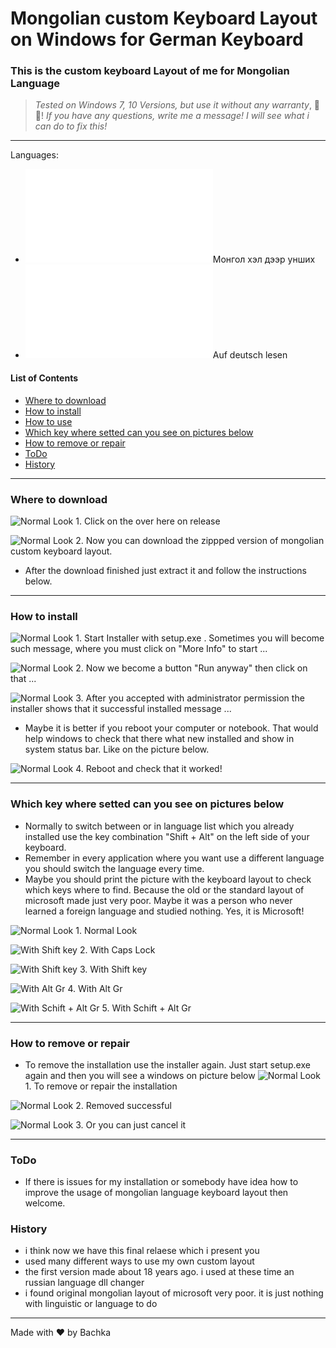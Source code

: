 # Mongolian custom Keyboard Layout on Windows for German Keyboard
### This is the custom keyboard Layout of me for Mongolian Language
>_Tested on Windows 7, 10 Versions, but use it without any warranty_, 🤣😂!
>_If you have any questions, write me a message! I will see what i can do to fix this!_
- - -
Languages:
+ ![Mongol](README.mn.md)Монгол хэл дээр унших
+ ![Deutsch](README.de.md)Auf deutsch lesen

#### List of Contents

+ [Where to download](#where-to-download)
+ [How to install](#how-to-install)
+ [How to use](#how-to-use)
+ [Which key where setted can you see on pictures below](#which-key-where-setted-can-you-see-on-pictures-below)
+ [How to remove or repair](#how-to-remove-or-repair)
+ [ToDo](#todo)
+ [History](#history)
- - -
### Where to download


![Normal Look](images/de-20-how-to-download.png) 1. Click on the over here on release

![Normal Look](images/de-21-how-to-download.png) 2. Now you can download the zippped version of mongolian custom keyboard layout. 
+ After the download finished just extract it and follow the instructions below. 
- - -
### How to install

![Normal Look](images/de-01-to-install-click-on-more-info.jpg) 1. Start Installer with setup.exe . Sometimes you will become such message, where you must click on "More Info" to start ... <br>

![Normal Look](images/de-02-to-install-click-run-anyway.jpg) 2. Now we become a button "Run anyway" then click on that ... <br>

![Normal Look](images/de-03-Install-complete.jpg) 3. After you accepted with administrator permission the installer shows that it successful installed message ... <br>
+ Maybe it is better if you reboot your computer or notebook. That would help windows to check that there what new installed and show in system status bar. Like on the picture below.

![Normal Look](images/de-11-check-after-reboot.jpg) 4. Reboot and check that it worked!

- - -

### Which key where setted can you see on pictures below

+ Normally to switch between or in language list which you already installed use the key combination "Shift + Alt" on the left side of your keyboard.
+ Remember in every application where you want use a different language you should switch the language every time.
+ Maybe you should print the picture with the keyboard layout to check which keys where to find. Because the old or the standard layout of microsoft made just very poor. Maybe it was a person who never learned a foreign language and studied nothing. Yes, it is Microsoft!

![Normal Look](images/de-ansicht-00-normal-ansicht.jpg) 1. Normal Look <br>

![With Shift key](images/de-ansicht-01-caps-lock.jpg) 2. With Caps Lock <br>

![With Shift key](images/de-ansicht-02-shift.jpg) 3. With Shift key <br>

![With Alt Gr](images/de-ansicht-03-alt-gr.jpg) 4. With Alt Gr <br>

![With Schift + Alt Gr](images/de-ansicht-04-shift-alt-gr.jpg) 5. With Schift + Alt Gr <br>


- - -

### How to remove or repair


+ To remove the installation use the installer again. Just start setup.exe again and then you will see a windows on picture below
![Normal Look](images/de-07-Remove-or-repair.jpg) 1. To remove or repair the installation <br>

![Normal Look](images/de-10-install-complete.jpg) 2. Removed successful <br>

![Normal Look](images/de-09-Interrupt-installation.jpg) 3. Or you can just cancel it <br>
- - -
### ToDo

+ If there is issues for my installation or somebody have idea how to improve the usage of mongolian language keyboard layout then welcome.

### History
+ i think now we have this final relaese which i present you
+ used many different ways to use my own custom layout
+ the first version made about 18 years ago. i used at these time an russian language dll changer
+ i found original mongolian layout of microsoft very poor. it is just nothing with linguistic or language to do
- - -
Made with ❤ by Bachka